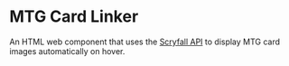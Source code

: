 # MTG Card Linker

An HTML web component that uses the [Scryfall API](https://scryfall.com/) to display MTG card images automatically on hover.

